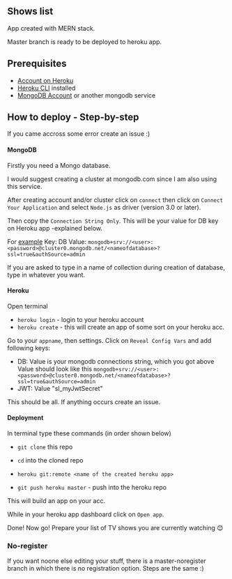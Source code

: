 ## Shows list

App created with MERN stack.

Master branch is ready to be deployed to heroku app.

## Prerequisites

- [Account on Heroku](https://heroku.com)
- [Heroku CLI](https://devcenter.heroku.com/articles/heroku-cli) installed
- [MongoDB Account](https://cloud.mongodb.com/user#/atlas/login) or another mongodb service

## How to deploy - Step-by-step

If you came accross some error create an issue :)

#### MongoDB

Firstly you need a Mongo database.

I would suggest creating a cluster at mongodb.com since I am also using this service.

After creating account and/or cluster click on `connect` then click on `Connect Your Application` and select `Node.js` as driver (version 3.0 or later).

Then copy the `Connection String Only`. This will be your value for DB key on Heroku app -explained below.

For [example](https://docs.atlas.mongodb.com/driver-connection/#connect-your-application)
Key: DB
Value: `mongodb+srv://<user>:<password>@cluster0.mongodb.net/<nameofdatabase>?ssl=true&authSource=admin`

If you are asked to type in a name of collection during creation of database, type in whatever you want.

#### Heroku

Open terminal

- `heroku login` - login to your heroku account
- `heroku create` - this will create an app of some sort on your heroku acc.

Go to your `appname`, then settings.
Click on `Reveal Config Vars` and add following keys:

- DB: Value is your mongodb connections string, which you got above
  Value should look like this
  `mongodb+srv://<user>:<password>@cluster0.mongodb.net/<nameofdatabase>?ssl=true&authSource=admin`
- JWT: Value "sl_myJwtSecret"

This should be all. If anything occurs create an issue.

#### Deployment

In terminal type these commands (in order shown below)

- `git clone` this repo
- `cd` into the cloned repo

- `heroku git:remote <name of the created heroku app>`
- `git push heroku master` - push into the heroku repo

This will build an app on your acc.

While in your heroku app dashboard click on `Open app`.

Done! Now go! Prepare your list of TV shows you are currently watching :blush:

### No-register

If you want noone else editing your stuff, there is a master-noregister branch in which there is no registration option.
Steps are the same :)
